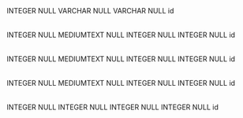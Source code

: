 <?xml version="1.0" encoding="utf-8" ?>
<!-- SQL XML created by WWW SQL Designer, http://code.google.com/p/wwwsqldesigner/ -->
<!-- Active URL: http://schemadesigner.devbootcamp.com/ -->
<sql>
<datatypes db="mysql">
  <group label="Numeric" color="rgb(238,238,170)">
    <type label="Integer" length="0" sql="INTEGER" re="INT" quote=""/>
    <type label="Decimal" length="1" sql="DECIMAL" re="DEC" quote=""/>
    <type label="Single precision" length="0" sql="FLOAT" quote=""/>
    <type label="Double precision" length="0" sql="DOUBLE" re="DOUBLE" quote=""/>
  </group>

  <group label="Character" color="rgb(255,200,200)">
    <type label="Char" length="1" sql="CHAR" quote="'"/>
    <type label="Varchar" length="1" sql="VARCHAR" quote="'"/>
    <type label="Text" length="0" sql="MEDIUMTEXT" re="TEXT" quote="'"/>
    <type label="Binary" length="1" sql="BINARY" quote="'"/>
    <type label="Varbinary" length="1" sql="VARBINARY" quote="'"/>
    <type label="BLOB" length="0" sql="BLOB" re="BLOB" quote="'"/>
  </group>

  <group label="Date &amp; Time" color="rgb(200,255,200)">
    <type label="Date" length="0" sql="DATE" quote="'"/>
    <type label="Time" length="0" sql="TIME" quote="'"/>
    <type label="Datetime" length="0" sql="DATETIME" quote="'"/>
    <type label="Year" length="0" sql="YEAR" quote=""/>
    <type label="Timestamp" length="0" sql="TIMESTAMP" quote="'"/>
  </group>

  <group label="Miscellaneous" color="rgb(200,200,255)">
    <type label="ENUM" length="1" sql="ENUM" quote=""/>
    <type label="SET" length="1" sql="SET" quote=""/>
    <type label="Bit" length="0" sql="bit" quote=""/>
  </group>
</datatypes><table x="407" y="359" name="users">
<row name="id" null="1" autoincrement="1">
<datatype>INTEGER</datatype>
<default>NULL</default></row>
<row name="name" null="1" autoincrement="0">
<datatype>VARCHAR</datatype>
<default>NULL</default></row>
<row name="password*" null="1" autoincrement="0">
<datatype>VARCHAR</datatype>
<default>NULL</default></row>
<key type="PRIMARY" name="">
<part>id</part>
</key>
</table>
<table x="834" y="196" name="questions">
<row name="id" null="1" autoincrement="1">
<datatype>INTEGER</datatype>
<default>NULL</default></row>
<row name="text" null="1" autoincrement="0">
<datatype>MEDIUMTEXT</datatype>
<default>NULL</default></row>
<row name="user_id" null="1" autoincrement="0">
<datatype>INTEGER</datatype>
<default>NULL</default><relation table="users" row="id" />
</row>
<row name="best_answer_id" null="1" autoincrement="0">
<datatype>INTEGER</datatype>
<default>NULL</default></row>
<key type="PRIMARY" name="">
<part>id</part>
</key>
</table>
<table x="1008" y="398" name="answers">
<row name="id" null="1" autoincrement="1">
<datatype>INTEGER</datatype>
<default>NULL</default></row>
<row name="text" null="1" autoincrement="0">
<datatype>MEDIUMTEXT</datatype>
<default>NULL</default></row>
<row name="question_id" null="1" autoincrement="0">
<datatype>INTEGER</datatype>
<default>NULL</default><relation table="questions" row="id" />
</row>
<row name="user_id" null="1" autoincrement="0">
<datatype>INTEGER</datatype>
<default>NULL</default><relation table="users" row="id" />
</row>
<key type="PRIMARY" name="">
<part>id</part>
</key>
</table>
<table x="644" y="519" name="comments">
<row name="id" null="1" autoincrement="1">
<datatype>INTEGER</datatype>
<default>NULL</default></row>
<row name="text" null="1" autoincrement="0">
<datatype>MEDIUMTEXT</datatype>
<default>NULL</default></row>
<row name="user_id" null="1" autoincrement="0">
<datatype>INTEGER</datatype>
<default>NULL</default><relation table="users" row="id" />
</row>
<row name="commentable_id" null="1" autoincrement="0">
<datatype>INTEGER</datatype>
<default>NULL</default><relation table="questions" row="id" />
<relation table="answers" row="id" />
</row>
<key type="PRIMARY" name="">
<part>id</part>
</key>
</table>
<table x="586" y="179" name="votes">
<row name="id" null="1" autoincrement="1">
<datatype>INTEGER</datatype>
<default>NULL</default></row>
<row name="user_id" null="1" autoincrement="0">
<datatype>INTEGER</datatype>
<default>NULL</default><relation table="users" row="id" />
</row>
<row name="votable_id" null="1" autoincrement="0">
<datatype>INTEGER</datatype>
<default>NULL</default><relation table="questions" row="id" />
<relation table="answers" row="id" />
<relation table="comments" row="id" />
</row>
<row name="value" null="1" autoincrement="0">
<datatype>INTEGER</datatype>
<default>NULL</default></row>
<key type="PRIMARY" name="">
<part>id</part>
</key>
</table>
</sql>
